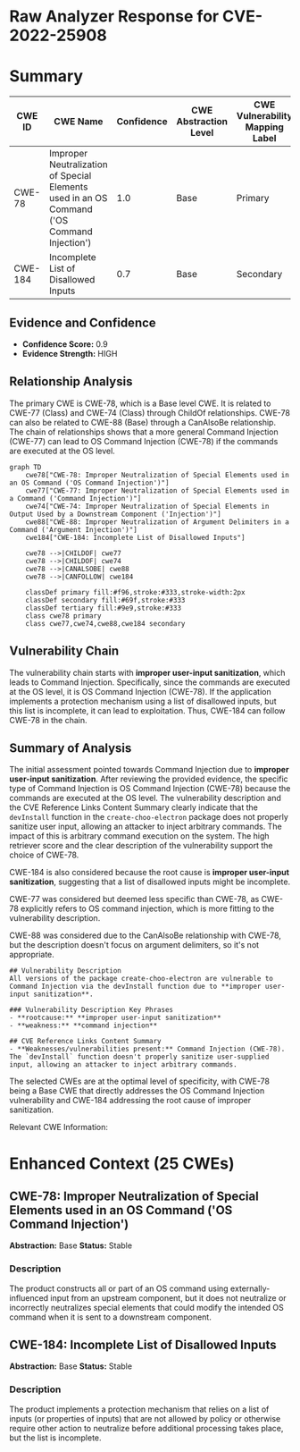 # Raw Analyzer Response for CVE-2022-25908

# Summary
| CWE ID | CWE Name | Confidence | CWE Abstraction Level | CWE Vulnerability Mapping Label | CWE-Vulnerability Mapping Notes |
|---|---|---|---|---|---|
| CWE-78 | Improper Neutralization of Special Elements used in an OS Command ('OS Command Injection') | 1.0 | Base | Primary | Allowed |
| CWE-184 | Incomplete List of Disallowed Inputs | 0.7 | Base | Secondary | Allowed |

## Evidence and Confidence

*   **Confidence Score:** 0.9
*   **Evidence Strength:** HIGH

## Relationship Analysis
The primary CWE is CWE-78, which is a Base level CWE. It is related to CWE-77 (Class) and CWE-74 (Class) through ChildOf relationships. CWE-78 can also be related to CWE-88 (Base) through a CanAlsoBe relationship. The chain of relationships shows that a more general Command Injection (CWE-77) can lead to OS Command Injection (CWE-78) if the commands are executed at the OS level.

```mermaid
graph TD
    cwe78["CWE-78: Improper Neutralization of Special Elements used in an OS Command ('OS Command Injection')"]
    cwe77["CWE-77: Improper Neutralization of Special Elements used in a Command ('Command Injection')"]
    cwe74["CWE-74: Improper Neutralization of Special Elements in Output Used by a Downstream Component ('Injection')"]
    cwe88["CWE-88: Improper Neutralization of Argument Delimiters in a Command ('Argument Injection')"]
    cwe184["CWE-184: Incomplete List of Disallowed Inputs"]
    
    cwe78 -->|CHILDOF| cwe77
    cwe78 -->|CHILDOF| cwe74
    cwe78 -->|CANALSOBE| cwe88
    cwe78 -->|CANFOLLOW| cwe184
    
    classDef primary fill:#f96,stroke:#333,stroke-width:2px
    classDef secondary fill:#69f,stroke:#333
    classDef tertiary fill:#9e9,stroke:#333
    class cwe78 primary
    class cwe77,cwe74,cwe88,cwe184 secondary
```

## Vulnerability Chain
The vulnerability chain starts with **improper user-input sanitization**, which leads to Command Injection. Specifically, since the commands are executed at the OS level, it is OS Command Injection (CWE-78). If the application implements a protection mechanism using a list of disallowed inputs, but this list is incomplete, it can lead to exploitation. Thus, CWE-184 can follow CWE-78 in the chain.

## Summary of Analysis
The initial assessment pointed towards Command Injection due to **improper user-input sanitization**. After reviewing the provided evidence, the specific type of Command Injection is OS Command Injection (CWE-78) because the commands are executed at the OS level. The vulnerability description and the CVE Reference Links Content Summary clearly indicate that the `devInstall` function in the `create-choo-electron` package does not properly sanitize user input, allowing an attacker to inject arbitrary commands. The impact of this is arbitrary command execution on the system. The high retriever score and the clear description of the vulnerability support the choice of CWE-78.

CWE-184 is also considered because the root cause is **improper user-input sanitization**, suggesting that a list of disallowed inputs might be incomplete.

CWE-77 was considered but deemed less specific than CWE-78, as CWE-78 explicitly refers to OS command injection, which is more fitting to the vulnerability description.

CWE-88 was considered due to the CanAlsoBe relationship with CWE-78, but the description doesn't focus on argument delimiters, so it's not appropriate.

```
## Vulnerability Description
All versions of the package create-choo-electron are vulnerable to Command Injection via the devInstall function due to **improper user-input sanitization**.

### Vulnerability Description Key Phrases
- **rootcause:** **improper user-input sanitization**
- **weakness:** **command injection**

## CVE Reference Links Content Summary
- **Weaknesses/vulnerabilities present:** Command Injection (CWE-78). The `devInstall` function doesn't properly sanitize user-supplied input, allowing an attacker to inject arbitrary commands.
```

The selected CWEs are at the optimal level of specificity, with CWE-78 being a Base CWE that directly addresses the OS Command Injection vulnerability and CWE-184 addressing the root cause of improper sanitization.

Relevant CWE Information:

# Enhanced Context (25 CWEs)

## CWE-78: Improper Neutralization of Special Elements used in an OS Command ('OS Command Injection')
**Abstraction:** Base
**Status:** Stable

### Description
The product constructs all or part of an OS command using externally-influenced input from an upstream component, but it does not neutralize or incorrectly neutralizes special elements that could modify the intended OS command when it is sent to a downstream component.

## CWE-184: Incomplete List of Disallowed Inputs
**Abstraction:** Base
**Status:** Stable

### Description
The product implements a protection mechanism that relies on a list of inputs (or properties of inputs) that are not allowed by policy or otherwise require other action to neutralize before additional processing takes place, but the list is incomplete.